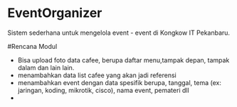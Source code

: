 # EventOrganizer
Sistem sederhana untuk mengelola event - event di Kongkow IT Pekanbaru.


#Rencana Modul
- Bisa upload foto data cafee, berupa daftar menu,tampak depan, tampak dalam dan lain lain.
- menambahkan data list cafee yang akan jadi referensi
- menambahkan event dengan data spesifik berupa, tanggal, tema (ex:  jaringan, koding, mikrotik, cisco), nama event, pemateri dll
- 
